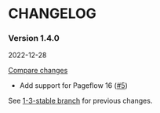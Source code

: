 # CHANGELOG

### Version 1.4.0

2022-12-28

[Compare changes](https://github.com/codevise/pageflow-parent-page-box/compare/1-3-stable...v1.4.0)

- Add support for Pageflow 16
  ([#5](https://github.com/codevise/pageflow-parent-page-box/pull/5))

See
[1-3-stable branch](https://github.com/codevise/pageflow-parent-page-box/blob/1-3-stable/CHANGELOG.md)
for previous changes.
